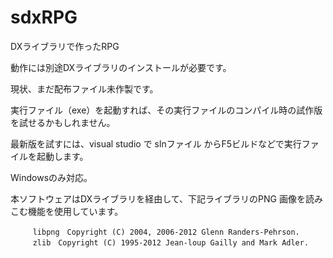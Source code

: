 # sdxRPG
DXライブラリで作ったRPG

動作には別途DXライブラリのインストールが必要です。

現状、まだ配布ファイル未作製です。

実行ファイル（exe）を起動すれば、その実行ファイルのコンパイル時の試作版を試せるかもしれません。

最新版を試すには、visual studio で slnファイル からF5ビルドなどで実行ファイルを起動します。

Windowsのみ対応。


本ソフトウェアはDXライブラリを経由して、下記ライブラリのPNG 画像を読みこむ機能を使用しています。

	　　　libpng　Copyright (C) 2004, 2006-2012 Glenn Randers-Pehrson.
	　　　zlib　Copyright (C) 1995-2012 Jean-loup Gailly and Mark Adler.
